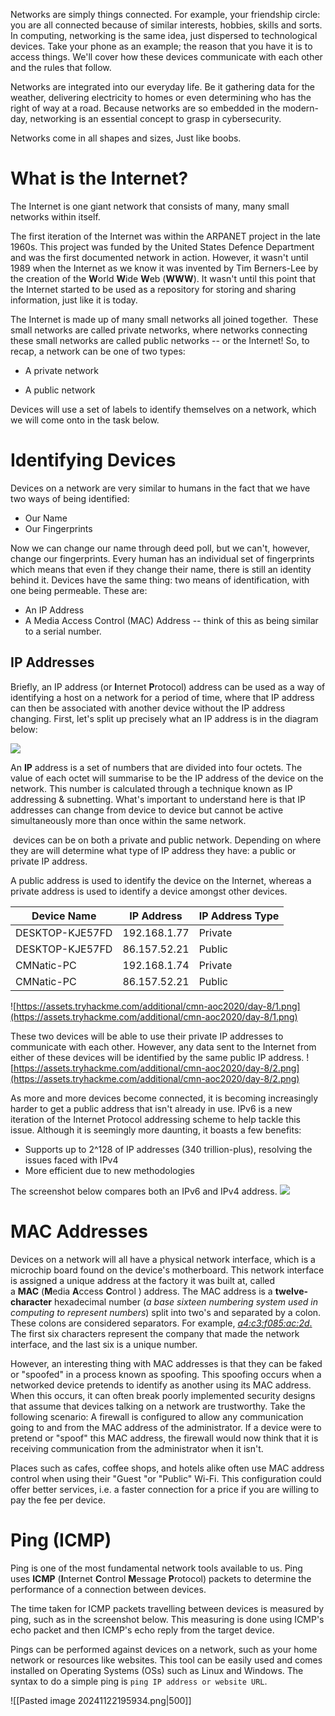 Networks are simply things connected. For example, your friendship circle: you are all connected because of similar interests, hobbies, skills and sorts. 
In computing, networking is the same idea, just dispersed to technological devices. Take your phone as an example; the reason that you have it is to access things. We'll cover how these devices communicate with each other and the rules that follow.

Networks are integrated into our everyday life. Be it gathering data for the weather, delivering electricity to homes or even determining who has the right of way at a road. Because networks are so embedded in the modern-day, networking is an essential concept to grasp in cybersecurity.

Networks come in all shapes and sizes, Just like boobs.

# What is the Internet?

The Internet is one giant network that consists of many, many small networks within itself.

The first iteration of the Internet was within the ARPANET project in the late 1960s. This project was funded by the United States Defence Department and was the first documented network in action. However, it wasn't until 1989 when the Internet as we know it was invented by Tim Berners-Lee by the creation of the **W**orld **W**ide **W**eb (**WWW**). It wasn't until this point that the Internet started to be used as a repository for storing and sharing information, just like it is today.

The Internet is made up of many small networks all joined together.  These small networks are called private networks, where networks connecting these small networks are called public networks -- or the Internet! So, to recap, a network can be one of two types:  

- A private network  
    
- A public network

Devices will use a set of labels to identify themselves on a network, which we will come onto in the task below.

# Identifying Devices

Devices on a network are very similar to humans in the fact that we have two ways of being identified:

- Our Name
- Our Fingerprints

Now we can change our name through deed poll, but we can't, however, change our fingerprints. Every human has an individual set of fingerprints which means that even if they change their name, there is still an identity behind it. Devices have the same thing: two means of identification, with one being permeable. These are:

- An IP Address
- A Media Access Control (MAC) Address -- think of this as being similar to a serial number.

## IP Addresses

Briefly, an IP address (or **I**nternet **P**rotocol) address can be used as a way of identifying a host on a network for a period of time, where that IP address can then be associated with another device without the IP address changing. First, let's split up precisely what an IP address is in the diagram below:

![](https://tryhackme-images.s3.amazonaws.com/user-uploads/5de96d9ca744773ea7ef8c00/room-content/a0de0d68641982ddf1a8c5a9f1984c4c.png)

An **IP** address is a set of numbers that are divided into four octets. The value of each octet will summarise to be the IP address of the device on the network. This number is calculated through a technique known as IP addressing & subnetting. What's important to understand here is that IP addresses can change from device to device but cannot be active simultaneously more than once within the same network.

 devices can be on both a private and public network. Depending on where they are will determine what type of IP address they have: a public or private IP address.

A public address is used to identify the device on the Internet, whereas a private address is used to identify a device amongst other devices.

| **Device Name** | **IP Address** | **IP Address Type** |
| --------------- | -------------- | ------------------- |
| DESKTOP-KJE57FD | 192.168.1.77   | Private             |
| DESKTOP-KJE57FD | 86.157.52.21   | Public              |
| CMNatic-PC      | 192.168.1.74   | Private             |
| CMNatic-PC      | 86.157.52.21   | Public              |
  
![https://assets.tryhackme.com/additional/cmn-aoc2020/day-8/1.png](https://assets.tryhackme.com/additional/cmn-aoc2020/day-8/1.png)

These two devices will be able to use their private IP addresses to communicate with each other. However, any data sent to the Internet from either of these devices will be identified by the same public IP address.
![https://assets.tryhackme.com/additional/cmn-aoc2020/day-8/2.png](https://assets.tryhackme.com/additional/cmn-aoc2020/day-8/2.png)

As more and more devices become connected, it is becoming increasingly harder to get a public address that isn't already in use.
IPv6 is a new iteration of the Internet Protocol addressing scheme to help tackle this issue. Although it is seemingly more daunting, it boasts a few benefits:

- Supports up to 2^128 of IP addresses (340 trillion-plus), resolving the issues faced with IPv4
- More efficient due to new methodologies

The screenshot below compares both an IPv6 and IPv4 address.
![](https://assets.tryhackme.com/additional/networking-fundamentals/intro-to-networking/ipv6.png)

# MAC Addresses

Devices on a network will all have a physical network interface, which is a microchip board found on the device's motherboard. This network interface is assigned a unique address at the factory it was built at, called a **MAC** (**M**edia **A**ccess **C**ontrol ) address. The MAC address is a **twelve-character** hexadecimal number (_a base sixteen numbering system used in computing to represent numbers_) split into two's and separated by a colon. These colons are considered separators. For example, [_a4:c3:f085:ac:2d_.](https://maclookup.app/macaddress/a4c3f0) The first six characters represent the company that made the network interface, and the last six is a unique number.

However, an interesting thing with MAC addresses is that they can be faked or "spoofed" in a process known as spoofing. This spoofing occurs when a networked device pretends to identify as another using its MAC address. When this occurs, it can often break poorly implemented security designs that assume that devices talking on a network are trustworthy. Take the following scenario: A firewall is configured to allow any communication going to and from the MAC address of the administrator. If a device were to pretend or "spoof" this MAC address, the firewall would now think that it is receiving communication from the administrator when it isn't.

Places such as cafes, coffee shops, and hotels alike often use MAC address control when using their "Guest "or "Public" Wi-Fi. This configuration could offer better services, i.e. a faster connection for a price if you are willing to pay the fee per device.

# Ping (ICMP)

Ping is one of the most fundamental network tools available to us. Ping uses **ICMP** (**I**nternet **C**ontrol **M**essage **P**rotocol) packets to determine the performance of a connection between devices.

The time taken for ICMP packets travelling between devices is measured by ping, such as in the screenshot below. This measuring is done using ICMP's echo packet and then ICMP's echo reply from the target device.

Pings can be performed against devices on a network, such as your home network or resources like websites. This tool can be easily used and comes installed on Operating Systems (OSs) such as Linux and Windows. The syntax to do a simple ping is `ping IP address or website URL`.

![[Pasted image 20241122195934.png|500]]

